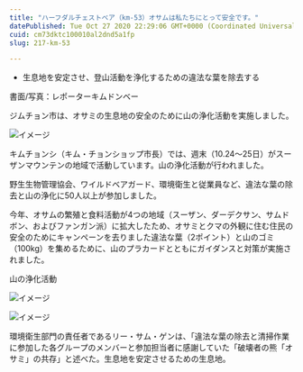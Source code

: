 ```yaml
---
title: "ハーフダルチェストベア（km-53）オサムは私たちにとって安全です。"
datePublished: Tue Oct 27 2020 22:29:06 GMT+0000 (Coordinated Universal Time)
cuid: cm73dktc100010al2dnd5a1fp
slug: 217-km-53

---
```



- 生息地を安定させ、登山活動を浄化するための違法な葉を除去する

書面/写真：レポーターキムドンベー

ジムチョン市は、オサミの生息地の安全のために山の浄化活動を実施しました。

![イメージ](https://cdn.hashnode.com/res/hashnode/image/upload/v1739453284194/2dea0fcc-7405-4108-b4de-03e67e32f6c2.jpeg)

キムチョンシ（キム・チョンショップ市長）では、週末（10.24〜25日）がスーザンマウンテンの地域で活動しています。山の浄化活動が行われました。

野生生物管理協会、ワイルドベアガード、環境衛生と従業員など、違法な葉の除去と山の浄化に50人以上が参加しました。

今年、オサムの繁殖と食料活動が4つの地域（スーザン、ダーデクサン、サムドボン、およびファンガン派）に拡大したため、オサミとクマの外観に住む住民の安全のためにキャンペーンを去りました違法な葉（2ポイント）と山のゴミ（100kg）を集めるために、山のプラカードとともにガイダンスと対策が実施されました。

山の浄化活動

![イメージ](https://cdn.hashnode.com/res/hashnode/image/upload/v1739453286366/224c7e3b-c632-4d69-bdfc-b155436abf26.jpeg)

![イメージ](https://cdn.hashnode.com/res/hashnode/image/upload/v1739453288913/5ed2f37b-5056-49b0-9f4d-e55e6b282ca3.jpeg)

環境衛生部門の責任者であるリー・サム・ゲンは、「違法な葉の除去と清掃作業に参加した各グループのメンバーと参加担当者に感謝していた「破壊者の熊「オサミ」の共存」と述べた。生息地を安定させるための生息地。